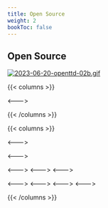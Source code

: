 ```yaml
---
title: Open Source
weight: 2
bookToc: false
---
```


## Open Source


[![2023-06-20-openttd-02b.gif](https://i.postimg.cc/R9Krmb9W/2023-06-20-openttd-02b.gif)](https://postimg.cc/Z0QLJrPs)

{{< columns >}}


<--->

{{< /columns >}}



{{< columns >}}


<--->

<--->

<--->
<--->
<--->


<--->
<--->
<--->
<--->

{{< /columns >}}
